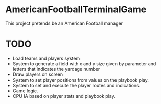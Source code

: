 # AmericanFootballTerminalGame

This project pretends be an American Football manager

# TODO
- Load teams and players system
- System to generate a field with x and y size given by parameter and letters that indicates the yardage number
- Draw players on screen
- System to set player positions from values on the playbook play.
- System to set and execute the player routes and indications. 
- Game logic.
- CPU IA based on player stats and playbook play.
